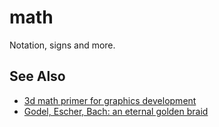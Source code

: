 # math
Notation, signs and more.

## See Also
- [3d math primer for graphics development](http://www.amazon.com/Primer-Graphics-Development-Wordware-Library/dp/1556229119)
- [Godel, Escher, Bach: an eternal golden braid](http://www.amazon.com/G%C3%B6del-Escher-Bach-Eternal-Golden/dp/0465026567)
